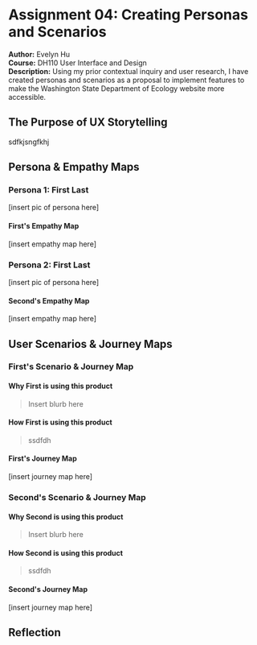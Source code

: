 # Assignment 04: Creating Personas and Scenarios
**Author:** Evelyn Hu  
**Course:** DH110 User Interface and Design  
**Description:** Using my prior contextual inquiry and user research, I have created personas and scenarios as a proposal to implement features to make the Washington State Department of Ecology website more accessible.

## The Purpose of UX Storytelling
sdfkjsngfkhj

## Persona & Empathy Maps
### Persona 1: First Last
[insert pic of persona here]

#### First's Empathy Map
[insert empathy map here]

### Persona 2: First Last
[insert pic of persona here]

#### Second's Empathy Map
[insert empathy map here]

## User Scenarios & Journey Maps
### First's Scenario & Journey Map
#### Why First is using this product
> Insert blurb here
#### How First is using this product
> ssdfdh
#### First's Journey Map
[insert journey map here]

### Second's Scenario & Journey Map
#### Why Second is using this product
> Insert blurb here
#### How Second is using this product
> ssdfdh
#### Second's Journey Map
[insert journey map here]

## Reflection

